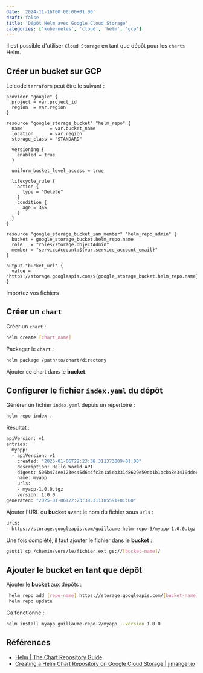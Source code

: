 ```yaml
---
date: '2024-11-16T00:00:00+01:00'
draft: false
title: 'Dépôt Helm avec Google Cloud Storage'
categories: ['kubernetes', 'cloud', 'helm', 'gcp']
---
```


Il est possible d'utiliser `Cloud Storage` en tant que dépôt pour les `charts` Helm.

## Créer un bucket sur GCP

Le code `terraform` peut être le suivant : 

```HCL
provider "google" {
  project = var.project_id
  region  = var.region
}

resource "google_storage_bucket" "helm_repo" {
  name          = var.bucket_name
  location      = var.region
  storage_class = "STANDARD"

  versioning {
    enabled = true
  }

  uniform_bucket_level_access = true

  lifecycle_rule {
    action {
      type = "Delete"
    }
    condition {
      age = 365
    }
  }
}

resource "google_storage_bucket_iam_member" "helm_repo_admin" {
  bucket = google_storage_bucket.helm_repo.name
  role   = "roles/storage.objectAdmin"
  member = "serviceAccount:${var.service_account_email}"
}

output "bucket_url" {
  value = "https://storage.googleapis.com/${google_storage_bucket.helm_repo.name}"
}
```

Importez vos fichiers 

## Créer un `chart`

Créer un `chart` :

```bash
helm create [chart_name]
```

Packager le `chart` :

```bash
helm package /path/to/chart/directory
```

Ajouter ce chart dans le **bucket**.

## Configurer le fichier `index.yaml` du dépôt

Générer un fichier `index.yaml` depuis un répertoire :

```bash
helm repo index .
```

Résultat :

```bash
apiVersion: v1
entries:
  myapp:
  - apiVersion: v1
    created: "2025-01-06T22:23:38.311373009+01:00"
    description: Hello World API
    digest: 506b474ee123e445d644fc3e1a5eb331d8629e59db1b1bcba8e3419dde684b22
    name: myapp
    urls:
    - myapp-1.0.0.tgz
    version: 1.0.0
generated: "2025-01-06T22:23:38.311185591+01:00"
```

Ajouter l'URL du **bucket** avant le nom du fichier sous `urls` : 

```bash
urls:
- https://storage.googleapis.com/guillaume-helm-repo-3/myapp-1.0.0.tgz
```

Une fois complété, il faut ajouter le fichier dans le **bucket** :

```bash
gsutil cp /chemin/vers/le/fichier.ext gs://[bucket-name]/
```

## Ajouter le bucket en tant que dépôt

Ajouter le **bucket** aux dépôts :

```bash
 helm repo add [repo-name] https://storage.googleapis.com/[bucket-name]
 helm repo update
```

Ca fonctionne :

```bash
helm install myapp guillaume-repo-2/myapp --version 1.0.0
```

## Références

- [Helm | The Chart Repository Guide](https://helm.sh/docs/topics/chart_repository/)
- [Creating a Helm Chart Repository on Google Cloud Storage | jimangel.io](https://www.jimangel.io/posts/create-helm-chart-repo-gcs/)